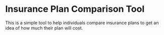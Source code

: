 # Insurance Plan Comparison Tool

This is a simple tool to help individuals compare insurance plans to get
an idea of how much their plan will cost.
